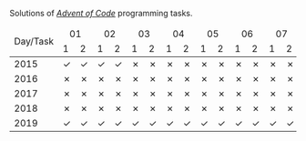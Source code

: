 Solutions  of <cite>[Advent of Code][1]</cite> programming tasks.<table>
<thead>
	<tr>
		<td rowspan="2">Day/Task</th>
		<td colspan="2" style="text-align:center;">01</td>
		<td colspan="2" style="text-align:center;">02</td>
		<td colspan="2" style="text-align:center;">03</td>
		<td colspan="2" style="text-align:center;">04</td>
		<td colspan="2" style="text-align:center;">05</td>
		<td colspan="2" style="text-align:center;">06</td>
		<td colspan="2" style="text-align:center;">07</td>
		<td colspan="2" style="text-align:center;">08</td>
		<td colspan="2" style="text-align:center;">09</td>
		<td colspan="2" style="text-align:center;">10</td>
		<td colspan="2" style="text-align:center;">11</td>
		<td colspan="2" style="text-align:center;">12</td>
		<td colspan="2" style="text-align:center;">13</td>
		<td colspan="2" style="text-align:center;">14</td>
		<td colspan="2" style="text-align:center;">15</td>
		<td colspan="2" style="text-align:center;">16</td>
		<td colspan="2" style="text-align:center;">17</td>
		<td colspan="2" style="text-align:center;">18</td>
		<td colspan="2" style="text-align:center;">19</td>
		<td colspan="2" style="text-align:center;">20</td>
		<td colspan="2" style="text-align:center;">21</td>
		<td colspan="2" style="text-align:center;">22</td>
		<td colspan="2" style="text-align:center;">23</td>
		<td colspan="2" style="text-align:center;">24</td>
		<td colspan="2" style="text-align:center;">25</td>
	</tr>
	<tr>
		<td>1</td>
		<td>2</td>
		<td>1</td>
		<td>2</td>
		<td>1</td>
		<td>2</td>
		<td>1</td>
		<td>2</td>
		<td>1</td>
		<td>2</td>
		<td>1</td>
		<td>2</td>
		<td>1</td>
		<td>2</td>
		<td>1</td>
		<td>2</td>
		<td>1</td>
		<td>2</td>
		<td>1</td>
		<td>2</td>
		<td>1</td>
		<td>2</td>
		<td>1</td>
		<td>2</td>
		<td>1</td>
		<td>2</td>
		<td>1</td>
		<td>2</td>
		<td>1</td>
		<td>2</td>
		<td>1</td>
		<td>2</td>
		<td>1</td>
		<td>2</td>
		<td>1</td>
		<td>2</td>
		<td>1</td>
		<td>2</td>
		<td>1</td>
		<td>2</td>
		<td>1</td>
		<td>2</td>
		<td>1</td>
		<td>2</td>
		<td>1</td>
		<td>2</td>
		<td>1</td>
		<td>2</td>
		<td>1</td>
		<td>2</td>
	</tr>
</thead>
<tbody>
	<tr>
		<td>2015</td>
			<td>&#x2713</td>
			<td>&#x2713</td>
			<td>&#x2713</td>
			<td>&#x2713</td>
			<td>&#x2717</td>
			<td>&#x2717</td>
			<td>&#x2717</td>
			<td>&#x2717</td>
			<td>&#x2717</td>
			<td>&#x2717</td>
			<td>&#x2717</td>
			<td>&#x2717</td>
			<td>&#x2717</td>
			<td>&#x2717</td>
			<td>&#x2717</td>
			<td>&#x2717</td>
			<td>&#x2717</td>
			<td>&#x2717</td>
			<td>&#x2717</td>
			<td>&#x2717</td>
			<td>&#x2717</td>
			<td>&#x2717</td>
			<td>&#x2717</td>
			<td>&#x2717</td>
			<td>&#x2717</td>
			<td>&#x2717</td>
			<td>&#x2717</td>
			<td>&#x2717</td>
			<td>&#x2717</td>
			<td>&#x2717</td>
			<td>&#x2717</td>
			<td>&#x2717</td>
			<td>&#x2717</td>
			<td>&#x2717</td>
			<td>&#x2717</td>
			<td>&#x2717</td>
			<td>&#x2717</td>
			<td>&#x2717</td>
			<td>&#x2717</td>
			<td>&#x2717</td>
			<td>&#x2717</td>
			<td>&#x2717</td>
			<td>&#x2717</td>
			<td>&#x2717</td>
			<td>&#x2717</td>
			<td>&#x2717</td>
			<td>&#x2717</td>
			<td>&#x2717</td>
			<td>&#x2717</td>
			<td>&#x2717</td>
	</tr>
	<tr>
		<td>2016</td>
			<td>&#x2717</td>
			<td>&#x2717</td>
			<td>&#x2717</td>
			<td>&#x2717</td>
			<td>&#x2717</td>
			<td>&#x2717</td>
			<td>&#x2717</td>
			<td>&#x2717</td>
			<td>&#x2717</td>
			<td>&#x2717</td>
			<td>&#x2717</td>
			<td>&#x2717</td>
			<td>&#x2717</td>
			<td>&#x2717</td>
			<td>&#x2717</td>
			<td>&#x2717</td>
			<td>&#x2717</td>
			<td>&#x2717</td>
			<td>&#x2717</td>
			<td>&#x2717</td>
			<td>&#x2717</td>
			<td>&#x2717</td>
			<td>&#x2717</td>
			<td>&#x2717</td>
			<td>&#x2717</td>
			<td>&#x2717</td>
			<td>&#x2717</td>
			<td>&#x2717</td>
			<td>&#x2717</td>
			<td>&#x2717</td>
			<td>&#x2717</td>
			<td>&#x2717</td>
			<td>&#x2717</td>
			<td>&#x2717</td>
			<td>&#x2717</td>
			<td>&#x2717</td>
			<td>&#x2717</td>
			<td>&#x2717</td>
			<td>&#x2717</td>
			<td>&#x2717</td>
			<td>&#x2717</td>
			<td>&#x2717</td>
			<td>&#x2717</td>
			<td>&#x2717</td>
			<td>&#x2717</td>
			<td>&#x2717</td>
			<td>&#x2717</td>
			<td>&#x2717</td>
			<td>&#x2717</td>
			<td>&#x2717</td>
	</tr>
	<tr>
		<td>2017</td>
			<td>&#x2717</td>
			<td>&#x2717</td>
			<td>&#x2717</td>
			<td>&#x2717</td>
			<td>&#x2717</td>
			<td>&#x2717</td>
			<td>&#x2717</td>
			<td>&#x2717</td>
			<td>&#x2717</td>
			<td>&#x2717</td>
			<td>&#x2717</td>
			<td>&#x2717</td>
			<td>&#x2717</td>
			<td>&#x2717</td>
			<td>&#x2717</td>
			<td>&#x2717</td>
			<td>&#x2717</td>
			<td>&#x2717</td>
			<td>&#x2717</td>
			<td>&#x2717</td>
			<td>&#x2717</td>
			<td>&#x2717</td>
			<td>&#x2717</td>
			<td>&#x2717</td>
			<td>&#x2717</td>
			<td>&#x2717</td>
			<td>&#x2717</td>
			<td>&#x2717</td>
			<td>&#x2717</td>
			<td>&#x2717</td>
			<td>&#x2717</td>
			<td>&#x2717</td>
			<td>&#x2717</td>
			<td>&#x2717</td>
			<td>&#x2717</td>
			<td>&#x2717</td>
			<td>&#x2717</td>
			<td>&#x2717</td>
			<td>&#x2717</td>
			<td>&#x2717</td>
			<td>&#x2717</td>
			<td>&#x2717</td>
			<td>&#x2717</td>
			<td>&#x2717</td>
			<td>&#x2717</td>
			<td>&#x2717</td>
			<td>&#x2717</td>
			<td>&#x2717</td>
			<td>&#x2717</td>
			<td>&#x2717</td>
	</tr>
	<tr>
		<td>2018</td>
			<td>&#x2717</td>
			<td>&#x2717</td>
			<td>&#x2717</td>
			<td>&#x2717</td>
			<td>&#x2717</td>
			<td>&#x2717</td>
			<td>&#x2717</td>
			<td>&#x2717</td>
			<td>&#x2717</td>
			<td>&#x2717</td>
			<td>&#x2717</td>
			<td>&#x2717</td>
			<td>&#x2717</td>
			<td>&#x2717</td>
			<td>&#x2717</td>
			<td>&#x2717</td>
			<td>&#x2717</td>
			<td>&#x2717</td>
			<td>&#x2717</td>
			<td>&#x2717</td>
			<td>&#x2717</td>
			<td>&#x2717</td>
			<td>&#x2717</td>
			<td>&#x2717</td>
			<td>&#x2717</td>
			<td>&#x2717</td>
			<td>&#x2717</td>
			<td>&#x2717</td>
			<td>&#x2717</td>
			<td>&#x2717</td>
			<td>&#x2717</td>
			<td>&#x2717</td>
			<td>&#x2717</td>
			<td>&#x2717</td>
			<td>&#x2717</td>
			<td>&#x2717</td>
			<td>&#x2717</td>
			<td>&#x2717</td>
			<td>&#x2717</td>
			<td>&#x2717</td>
			<td>&#x2717</td>
			<td>&#x2717</td>
			<td>&#x2717</td>
			<td>&#x2717</td>
			<td>&#x2717</td>
			<td>&#x2717</td>
			<td>&#x2717</td>
			<td>&#x2717</td>
			<td>&#x2717</td>
			<td>&#x2717</td>
	</tr>
	<tr>
		<td>2019</td>
			<td>&#x2713</td>
			<td>&#x2713</td>
			<td>&#x2713</td>
			<td>&#x2713</td>
			<td>&#x2713</td>
			<td>&#x2713</td>
			<td>&#x2713</td>
			<td>&#x2713</td>
			<td>&#x2713</td>
			<td>&#x2713</td>
			<td>&#x2713</td>
			<td>&#x2713</td>
			<td>&#x2713</td>
			<td>&#x2713</td>
			<td>&#x2713</td>
			<td>&#x2713</td>
			<td>&#x2713</td>
			<td>&#x2713</td>
			<td>&#x2713</td>
			<td>&#x2713</td>
			<td>&#x2713</td>
			<td>&#x2717</td>
			<td>&#x2717</td>
			<td>&#x2717</td>
			<td>&#x2717</td>
			<td>&#x2717</td>
			<td>&#x2717</td>
			<td>&#x2717</td>
			<td>&#x2717</td>
			<td>&#x2717</td>
			<td>&#x2717</td>
			<td>&#x2717</td>
			<td>&#x2717</td>
			<td>&#x2717</td>
			<td>&#x2717</td>
			<td>&#x2717</td>
			<td>&#x2717</td>
			<td>&#x2717</td>
			<td>&#x2717</td>
			<td>&#x2717</td>
			<td>&#x2717</td>
			<td>&#x2717</td>
			<td>&#x2717</td>
			<td>&#x2717</td>
			<td>&#x2717</td>
			<td>&#x2717</td>
			<td>&#x2717</td>
			<td>&#x2717</td>
			<td>&#x2717</td>
			<td>&#x2717</td>
	</tr>
</tbody>
</table>

[1]: https://adventofcode.com/
